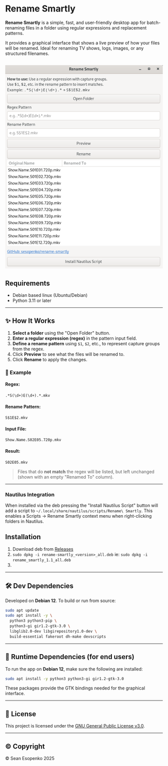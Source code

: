 # Rename Smartly

**Rename Smartly** is a simple, fast, and user-friendly desktop app for batch-renaming files in a folder using regular
expressions and replacement patterns.

It provides a graphical interface that shows a live preview of how your files will be renamed. Ideal for renaming TV
shows, logs, images, or any structured filenames.

![](docs/screenshot.png)
---

## Requirements

* Debian based linux (Ubuntu/Debian)
* Python 3.11 or later

---

## ✨ How It Works

1. **Select a folder** using the "Open Folder" button.
2. **Enter a regular expression (regex)** in the pattern input field.
3. **Define a rename pattern** using `$1`, `$2`, etc., to represent capture groups from the regex.
4. Click **Preview** to see what the files will be renamed to.
5. Click **Rename** to apply the changes.

### 🧪 Example

#### Regex:

```
.*S(\d+)E(\d+).*.mkv
```

#### Rename Pattern:

```
S$1E$2.mkv
```

#### Input File:

```
Show.Name.S02E05.720p.mkv
```

#### Result:

```
S02E05.mkv
```

> Files that do **not match** the regex will be listed, but left unchanged (shown with an empty "Renamed To" column).

---

### Nautilus Integration

When installed via the deb pressing the "Install Nautilus Script" button will add a script to
`~/.local/share/nautilus/scripts/Rename\ Smartly`. This enables a Scripts -> Rename Smartly context menu when
right-clicking folders in Nautilus.

## Installation

1. Download deb from [Releases](https://github.com/sesopenko/rename-smartly/releases)
2. `sudo dpkg -i rename-smartly_<version>_all.deb` ie: `sudo dpkg -i rename_smartly_1.1_all.deb`
3.

---

## 🛠️ Dev Dependencies

Developed on **Debian 12**. To build or run from source:

```bash
sudo apt update
sudo apt install -y \
  python3 python3-pip \
  python3-gi gir1.2-gtk-3.0 \
  libglib2.0-dev libgirepository1.0-dev \
  build-essential fakeroot dh-make devscripts
```

---

## 🚀 Runtime Dependencies (for end users)

To run the app on **Debian 12**, make sure the following are installed:

```bash
sudo apt install -y python3 python3-gi gir1.2-gtk-3.0
```

These packages provide the GTK bindings needed for the graphical interface.

---

## 📄 License

This project is licensed under the [GNU General Public License v3.0](LICENSE.txt).

---

## ©️ Copyright

© Sean Esopenko 2025

